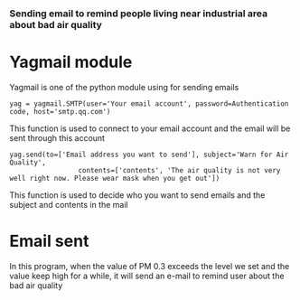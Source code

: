 ### Sending email to remind people living near industrial area about bad air quality
# Yagmail module
Yagmail is one of the python module using for sending emails

```
yag = yagmail.SMTP(user='Your email account', password=Authentication code, host='smtp.qq.com')
```

This function is used to connect to your email account and the email will be sent through this account

```
yag.send(to=['Email address you want to send'], subject='Warn for Air Quality',
                 contents=['contents', 'The air quality is not very well right now. Please wear mask when you get out'])
```

This function is used to decide who you want to send emails and the subject and contents in the mail

# Email sent
In this program, when the value of PM 0.3 exceeds the level we set and the value keep high for a while, it will send an e-mail to remind user about the bad air quality
